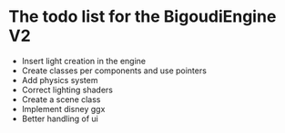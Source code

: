 # The todo list for the BigoudiEngine V2

- Insert light creation in the engine
- Create classes per components and use pointers
- Add physics system
- Correct lighting shaders
- Create a scene class
- Implement disney ggx
- Better handling of ui